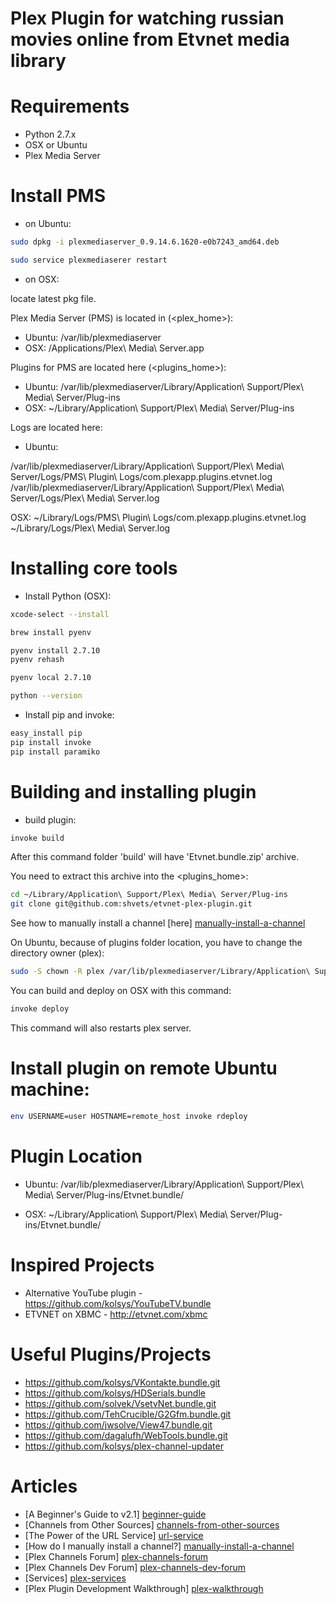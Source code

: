 # Plex Plugin for watching russian movies online from Etvnet media library

# Requirements

- Python 2.7.x
- OSX or Ubuntu
- Plex Media Server

# Install PMS

- on Ubuntu:

```bash
sudo dpkg -i plexmediaserver_0.9.14.6.1620-e0b7243_amd64.deb

sudo service plexmediaserer restart
```

- on OSX:

locate latest pkg file.

Plex Media Server (PMS) is located in (<plex_home>):

- Ubuntu: /var/lib/plexmediaserver
- OSX: /Applications/Plex\ Media\ Server.app

Plugins for PMS are located here (<plugins_home>):

- Ubuntu: /var/lib/plexmediaserver/Library/Application\ Support/Plex\ Media\ Server/Plug-ins
- OSX:  ~/Library/Application\ Support/Plex\ Media\ Server/Plug-ins

Logs are located here:

- Ubuntu:

/var/lib/plexmediaserver/Library/Application\ Support/Plex\ Media\ Server/Logs/PMS\ Plugin\ Logs/com.plexapp.plugins.etvnet.log
/var/lib/plexmediaserver/Library/Application\ Support/Plex\ Media\ Server/Logs/Plex\ Media\ Server.log

OSX:
~/Library/Logs/PMS\ Plugin\ Logs/com.plexapp.plugins.etvnet.log
~/Library/Logs/Plex\ Media\ Server.log

# Installing core tools

- Install Python (OSX):

```bash
xcode-select --install

brew install pyenv

pyenv install 2.7.10
pyenv rehash

pyenv local 2.7.10

python --version
```

- Install pip and invoke:

```bash
easy_install pip
pip install invoke
pip install paramiko
```

# Building and installing plugin

- build plugin:

```bash
invoke build
```

After this command folder 'build' will have 'Etvnet.bundle.zip' archive.

You need to extract this archive into the <plugins_home>:

```bash
cd ~/Library/Application\ Support/Plex\ Media\ Server/Plug-ins
git clone git@github.com:shvets/etvnet-plex-plugin.git
```

See how to manually install a channel [here] [manually-install-a-channel]

On Ubuntu, because of plugins folder location, you have to change the directory owner (plex):

```bash
sudo -S chown -R plex /var/lib/plexmediaserver/Library/Application\ Support/Plex\ Media\ Server/Plug-ins
```

You can build and deploy on OSX with this command:

```bash
invoke deploy
```

This command will also restarts plex server.

# Install plugin on remote Ubuntu machine:

```bash
env USERNAME=user HOSTNAME=remote_host invoke rdeploy
```

# Plugin Location

- Ubuntu:
/var/lib/plexmediaserver/Library/Application\ Support/Plex\ Media\ Server/Plug-ins/Etvnet.bundle/

- OSX:
~/Library/Application\ Support/Plex\ Media\ Server/Plug-ins/Etvnet.bundle/

# Inspired Projects

* Alternative YouTube plugin - https://github.com/kolsys/YouTubeTV.bundle
* ETVNET on XBMC - http://etvnet.com/xbmc

# Useful Plugins/Projects

* https://github.com/kolsys/VKontakte.bundle.git
* https://github.com/kolsys/HDSerials.bundle
* https://github.com/solvek/VsetvNet.bundle.git
* https://github.com/TehCrucible/G2Gfm.bundle.git
* https://github.com/jwsolve/View47.bundle.git
* https://github.com/dagalufh/WebTools.bundle.git
* https://github.com/kolsys/plex-channel-updater

# Articles

* [A Beginner's Guide to v2.1] [beginner-guide]
* [Channels from Other Sources] [channels-from-other-sources]
* [The Power of the URL Service] [url-service]
* [How do I manually install a channel?] [manually-install-a-channel]
* [Plex Channels Forum] [plex-channels-forum]
* [Plex Channels Dev Forum] [plex-channels-dev-forum]
* [Services] [plex-services]
* [Plex Plugin Development Walkthrough] [plex-walkthrough]

[beginner-guide]: https://support.plex.tv/hc/en-us/articles/201169747
[channels-from-other-sources]: https://support.plex.tv/hc/en-us/articles/201375863-Channels-from-Other-Sources
[url-service]: https://support.plex.tv/hc/en-us/articles/201382123-The-Power-of-the-URL-Service
[manually-install-a-channel]: https://support.plex.tv/hc/en-us/articles/201187656-How-do-I-manually-install-a-channel-
[plex-channels-forum]: https://forums.plex.tv/categories/plex-channels
[plex-channels-dev-forum]: https://forums.plex.tv/categories/channel-development
[plex-services]: https://github.com/plexinc-plugins/Services.bundle
[plex-walkthrough]: https://forums.plex.tv/discussion/28084/plex-plugin-development-walkthrough
